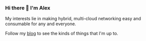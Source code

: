 ### Hi there 👋 I'm Alex

My interests lie in making hybrid, multi-cloud networking easy and consumable for any and everyone.

Follow my [blog](https://bumpsinthewire.com) to see the kinds of things that I'm up to.
